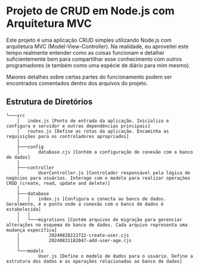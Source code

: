 # Projeto de CRUD em Node.js com Arquitetura MVC

Este projeto é uma aplicação CRUD simples utilizando Node.js com arquitetura MVC (Model-View-Controller). Na realidade, eu aproveitei este tempo realmente entender como as coisas funcionam e detalhei suficientemente bem para compartilhar esse conhecimento com outros programadores (e também como uma espécie de diário para mim mesmo).

Maiores detalhes sobre certas partes do funcionamento podem ser encontrados comentados dentro dos arquivos do projeto.

## Estrutura de Diretórios

```plaintext
└───src
    │   index.js [Ponto de entrada da aplicação. Inicializa e configura o servidor e outras dependências principais]
    │   routes.js [Define as rotas da aplicação. Encaminha as requisições para os controladores apropriados]
    │
    ├───config
    │       database.cjs [Contém a configuração de conexão com o banco de dados]
    │
    ├───controller
    │       UserController.js [Controlador responsável pela lógica de negócios para usuários. Interage com o modelo para realizar operações CRUD (create, read, update and delete)]
    │
    ├───database
    │   │   index.js [Configura e conecta ao banco de dados. Geralmente, é o ponto onde a conexão com o banco de dados é estabelecida]
    │   │
    │   └───migrations [Contém arquivos de migração para gerenciar alterações no esquema do banco de dados. Cada arquivo representa uma mudança específica]
    │           20240828222722-create-user.cjs
    │           20240831182047-add-user-age.cjs
    │
    └───models
            User.js [Define o modelo de dados para o usuário. Define a estrutura dos dados e as operações relacionadas ao banco de dados]
```

<!-- ## Descrição Mais Detalhada do Funcionamento de Cada Seção - **`src/index.js`**: Ponto de entrada da aplicação. Inicializa e configura o servidor e outras dependências principais. - **`src/routes.js`**: Define as rotas da aplicação. Encaminha as requisições para os controladores apropriados. - **`src/config/database.cjs`**: Contém a configuração de conexão com o banco de dados. Assegure-se de não armazenar credenciais diretamente aqui. - **`src/controller/UserController.js`**: Controlador responsável pela lógica de negócios para usuários. Interage com o modelo para realizar operações CRUD. - **`src/database/index.js`**: Configura e conecta ao banco de dados. Geralmente, é o ponto onde a conexão com o banco de dados é estabelecida. - **`src/database/migrations/`**: Contém arquivos de migração para gerenciar alterações no esquema do banco de dados. Cada arquivo representa uma mudança específica. - **`src/models/User.js`**: Define o modelo de dados para o usuário. Define a estrutura dos dados e as operações relacionadas ao banco de dados. -->
